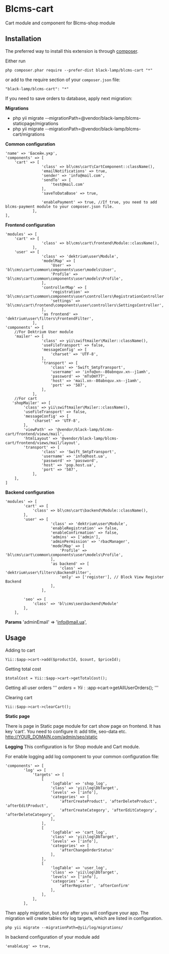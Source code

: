 Blcms-cart
=====================
Cart module and component for Blcms-shop module


Installation
------------
The preferred way to install this extension is through [composer](http://getcomposer.org/download/).

Either run
```
php composer.phar require --prefer-dist black-lamp/blcms-cart "*"
```
or add to the require section of your `composer.json` file:
```
"black-lamp/blcms-cart": "*"
```


If you need to save orders to database, apply next migration:

**Migrations**
- php yii migrate --migrationPath=@vendor/black-lamp/blcms-staticpage/migrations
- php yii migrate --migrationPath=@vendor/black-lamp/blcms-cart/migrations

**Common configuration**
```
'name' => 'Басейн.укр',
'components' => [
    'cart' => [
                'class' => bl\cms\cart\CartComponent::className(),
                'emailNotifications' => true,
                'sender' => 'info@mail.com',
                'sendTo' => [
                    'test@mail.com'
                ],
                'saveToDataBase' => true,
                
                'enablePayment' => true, //If true, you need to add blcms-payment module to your composer.json file.
            ],
],
```

**Frontend configuration**
```
'modules' => [
    'cart' => [
                'class' => bl\cms\cart\frontend\Module::className(),
            ],
    'user' => [
                'class' => 'dektrium\user\Module',
                'modelMap' => [
                    'User' => 'bl\cms\cart\common\components\user\models\User',
                    'Profile' => 'bl\cms\cart\common\components\user\models\Profile',
                ],
                'controllerMap' => [
                    'registration' => 'bl\cms\cart\common\components\user\controllers\RegistrationController',
                    'settings' => 'bl\cms\cart\frontend\components\user\controllers\SettingsController',
                ],
                'as frontend' => 'dektrium\user\filters\FrontendFilter',
            ],
'components' => [
    //For Dektrium User module
    'mailer' => [
                'class' => yii\swiftmailer\Mailer::className(),
                'useFileTransport' => false,
                'messageConfig' => [
                    'charset' => 'UTF-8',
                ],
                'transport' => [
                    'class' => 'Swift_SmtpTransport',
                    'username' => 'info@xn--80abnquv.xn--j1amh',
                    'password' => 'mTsOmY77',
                    'host' => 'mail.xn--80abnquv.xn--j1amh',
                    'port' => '587',
                ],
            ],
    //For cart
   'shopMailer' => [
        'class' => yii\swiftmailer\Mailer::className(),
        'useFileTransport' => false,
        'messageConfig' => [
            'charset' => 'UTF-8',
        ],
        'viewPath' => '@vendor/black-lamp/blcms-cart/frontend/views/mail',
        'htmlLayout' => '@vendor/black-lamp/blcms-cart/frontend/views/mail/layout',
        'transport' => [
                'class' => 'Swift_SmtpTransport',
                'username' => 'info@host.ua',
                'password' => 'password',
                'host' => 'pop.host.ua',
                'port' => '587',
            ],
    ],
]
```

**Backend configuration**
```
'modules' => [
        'cart' => [
            'class' => bl\cms\cart\backend\Module::className(),
        ],
        'user' => [
                    'class' => 'dektrium\user\Module',
                    'enableRegistration' => false,
                    'enableConfirmation' => false,
                    'admins' => ['admin'],
                    'adminPermission' => 'rbacManager',
                    'modelMap' => [
                        'Profile' => 'bl\cms\cart\common\components\user\models\Profile',
                    ],
                    'as backend' => [
                        'class' => 'dektrium\user\filters\BackendFilter',
                        'only' => ['register'], // Block View Register Backend
                    ],
                ],
        
        'seo' => [
            'class' => 'bl\cms\seo\backend\Module'
        ],
    ],
```

**Params**
'adminEmail' => 'info@mail.ua',

Usage
-----
Adding to cart
```
Yii::$app->cart->add($productId, $count, $priceId);
```

Getting total cost
```
$totalCost = Yii::$app->cart->getTotalCost();
```

Getting all user orders
'''
$orders = Yii::$app->cart->getAllUserOrders();
'''

Clearing cart
```
Yii::$app->cart->clearCart();
```

**Static page**

There is page in Static page module for cart show page on frontend. It has key 'cart'. 
You need to configure it: add title, seo-data etc.
http://YOUR_DOMAIN.com/admin/seo/static


**Logging**
This configuration is for Shop module and Cart module.

For enable logging add log component to your common configuration file:

```
'components' => [
        'log' => [
            'targets' => [
                [
                    'logTable' => 'shop_log',
                    'class' => 'yii\log\DbTarget',
                    'levels' => ['info'],
                    'categories' => [
                        'afterCreateProduct', 'afterDeleteProduct', 'afterEditProduct',
                        'afterCreateCategory', 'afterEditCategory', 'afterDeleteCategory',
                    ],
                ],
                [
                    'logTable' => 'cart_log',
                    'class' => 'yii\log\DbTarget',
                    'levels' => ['info'],
                    'categories' => [
                        'afterChangeOrderStatus'
                    ],
                ],
                [
                    'logTable' => 'user_log',
                    'class' => 'yii\log\DbTarget',
                    'levels' => ['info'],
                    'categories' => [
                        'afterRegister', 'afterConfirm'
                    ],
                ],
            ],
        ],
```

Then apply migration, but only after you will configure your app.
The migration will create tables for log targets, which are listed in configuration.

```
php yii migrate --migrationPath=@yii/log/migrations/
```

In backend configuration of your module add
```
'enableLog' => true,
```